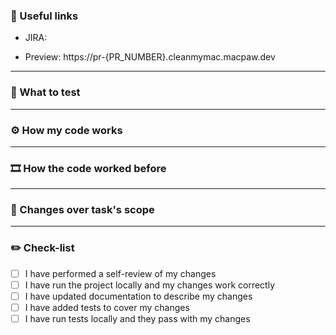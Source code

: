 ### 🔗 Useful links

- JIRA:

- Preview: https://pr-{PR_NUMBER}.cleanmymac.macpaw.dev
___
### 🧪 What to test
<!-- describe changes that should be tested -->

___
### ⚙️ How my code works
<!-- flow description and why did you chose to do it this way -->

___
### 🎞️ How the code worked before
<!-- source of bug, or previous implementation and why it needed changes -->

___
### 🚧 Changes over task's scope
<!-- what and why did you change, if it wasn't in the task -->

___
### ✏️ Check-list
<!-- Feel free to delete any points which are unrelevant for your task -->
- [ ] I have performed a self-review of my changes
- [ ] I have run the project locally and my changes work correctly
- [ ] I have updated documentation to describe my changes
- [ ] I have added tests to cover my changes
- [ ] I have run tests locally and they pass with my changes
